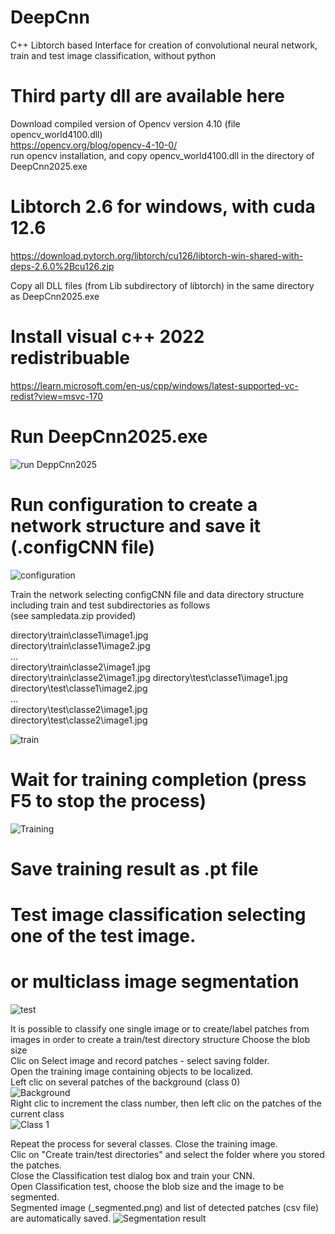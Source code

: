 # DeepCnn
C++ Libtorch  based Interface for creation of convolutional neural network, train and test image classification, without python

# Third party dll are available here  
Download compiled version of Opencv version 4.10  (file opencv_world4100.dll)  
https://opencv.org/blog/opencv-4-10-0/  
run opencv installation, and copy opencv_world4100.dll in the directory of DeepCnn2025.exe

# Libtorch 2.6 for windows, with cuda 12.6  
https://download.pytorch.org/libtorch/cu126/libtorch-win-shared-with-deps-2.6.0%2Bcu126.zip

Copy all DLL files (from Lib subdirectory of libtorch) in the same directory as DeepCnn2025.exe  

# Install visual c++ 2022 redistribuable  
https://learn.microsoft.com/en-us/cpp/windows/latest-supported-vc-redist?view=msvc-170

# Run DeepCnn2025.exe 
![run DeppCnn2025](images/first.png)

# Run configuration to create a network structure and save it (.configCNN file)  

![configuration](images/confcnn.png)


Train the network selecting configCNN file and data directory structure including train and test subdirectories as follows  
(see sampledata.zip provided)  

 directory\train\classe1\image1.jpg  
 directory\train\classe1\image2.jpg  
 ...  
 directory\train\classe2\image1.jpg  
 directory\train\classe2\image1.jpg 
 directory\test\classe1\image1.jpg  
 directory\test\classe1\image2.jpg  
 ...  
 directory\test\classe2\image1.jpg  
 directory\test\classe2\image1.jpg  

 ![train](images/train.png)

# Wait for training completion (press F5 to stop the process)

 ![Training](images/courbes.png)

# Save training result as .pt file

# Test image classification selecting one of the test image.
# or multiclass image segmentation  
 ![test](images/class_test.png)  
 
It is possible to classify one single image or to create/label patches from images in order to create a train/test directory structure
Choose the blob size  
Clic on Select image and record patches - select saving folder.  
Open the training image containing objects to be localized.  
Left clic on several patches of the background (class 0)  
![Background](images/class_0.png)  
Right clic to increment the class number, then left clic on the patches of the current class  
![Class 1](images/class_1.png)  

Repeat the process for several classes. Close the training image.  
Clic on "Create train/test directories" and select the folder where you stored the patches.  
Close the Classification test dialog box and train your CNN.  
Open Classification test, choose the blob size and the image to be segmented.   
Segmented image (_segmented.png) and list of detected patches (csv file) are automatically saved.
![Segmentation result](images/segm.png)  

